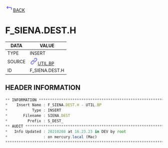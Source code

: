 <img src="../.resources/themes/unicons-line-6563ff/corner-up-left-alt.svg" alt="BACK" width="25" />[BACK](../DOCS/UTIL.BP.md)  
# F_SIENA.DEST.H  
|DATA|VALUE|
| --- | --- |
|TYPE|INSERT|
|SOURCE|<img src="../.resources/themes/unicons-line-6563ff/link.svg" alt="UTIL.BP" width="25" />[UTIL.BP](../DOCS/UTIL.BP.md)|
|ID|F_SIENA.DEST.H|
    
    
## HEADER INFORMATION  
```javascript
** INFORMATION ****************************************************************
*    Insert Name : F_SIENA.DEST.H - UTIL.BP
*           Type : INSERT
*       Filename : SIENA.DEST
*         Prefix : S_DEST_
** AUDIT **********************************************************************
*   Info Updated : 20210208 at 16.23.23 in DEV by root
*                : on mercury.local (Mac)
*******************************************************************************
```
